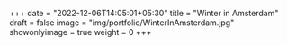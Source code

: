 +++
date = "2022-12-06T14:05:01+05:30"
title = "Winter in Amsterdam"
draft = false
image = "img/portfolio/WinterInAmsterdam.jpg"
showonlyimage = true
weight = 0
+++